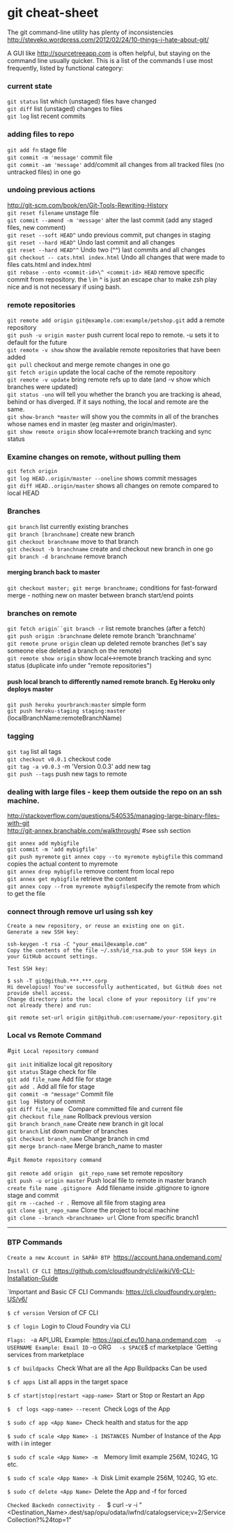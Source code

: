 # git cheat-sheet

The git command-line utility has plenty of inconsistencies
http://steveko.wordpress.com/2012/02/24/10-things-i-hate-about-git/

A GUI like http://sourcetreeapp.com is often helpful, but staying on the command line usually quicker.
This is a list of the commands I use most frequently, listed by functional category:

### current state
`git status`					list which (unstaged) files have changed  
`git diff`						list (unstaged) changes to files  
`git log`						list recent commits  


### adding files to repo
`git add fn`					stage file  
`git commit -m 'message'`			commit file  
`git commit -am 'message'`		add/commit all changes from all tracked files (no untracked files) in one go  

### undoing previous actions
http://git-scm.com/book/en/Git-Tools-Rewriting-History  
`git reset filename`				unstage file  
`git commit --amend -m 'message'`	alter the last commit (add any staged files, new comment)  
`git reset --soft HEAD^`			undo previous commit, put changes in staging  
`git reset --hard HEAD^`			Undo last commit and all changes  
`git reset --hard HEAD^^`			Undo two (^^) last commits and all changes  
`git checkout -- cats.html index.html`	Undo all changes that were made to files cats.html and index.html  
`git rebase --onto <commit-id>\^ <commit-id> HEAD`	remove specific commit from repository. the \ in \^ is just an escape   char to make zsh play nice and is not necessary if using bash.  

### remote repositories
`git remote add origin git@example.com:example/petshop.git` add a remote repository  
`git push -u origin master`			push current local repo to remote. -u sets it to default for the future  
`git remote -v show`				show the available remote repositories that have been added  
`git pull`						checkout and merge remote changes in one go  
`git fetch origin`						update the local cache of the remote repository  
`git remote -v update`				bring remote refs up to date (and -v show which branches were updated)  
`git status -uno` will tell you whether the branch you are tracking is ahead, behind or has diverged. If it says nothing, the local and remote are the same.  
`git show-branch *master` will show you the commits in all of the branches whose names end in master (eg master and origin/master).  
`git show remote origin`			show local<->remote branch tracking and sync status  


### Examine changes on remote, without pulling them
`git fetch origin`  
`git log HEAD..origin/master --oneline` shows commit messages  
`git diff HEAD..origin/master` shows all changes on remote compared to local HEAD  


### Branches
`git branch`						list currently existing branches  
`git branch [branchname]`			create new branch  
`git checkout branchname`			move to that branch  
`git checkout -b branchname`			create and checkout new branch in one go  
`git branch -d branchname`			remove branch  

#### merging branch back to master
`git checkout master; git merge branchname;`	conditions for fast-forward merge - nothing new on master between branch start/end points  

### branches on remote
`git fetch origin``git branch -r` 		list remote branches (after a fetch)  
`git push origin :branchname`		delete remote branch 'branchname'  
`git remote prune origin`			clean up deleted remote branches (let's say someone else deleted a branch on the remote)  
`git remote show origin`			show local<->remote branch tracking and sync status (duplicate info under "remote repositories")  


#### push local branch to differently named remote branch. Eg Heroku only deploys master
`git push heroku yourbranch:master`       simple form  
`git push heroku-staging staging:master` 	(localBranchName:remoteBranchName)  

### tagging
`git tag`	list all tags  
`git checkout v0.0.1`	checkout code  
`git tag -a v0.0.3`	-m 'Version 0.0.3'	add new tag  
`git push --tags`	push new tags to remote  

### dealing with large files - keep them outside the repo on an ssh machine.
http://stackoverflow.com/questions/540535/managing-large-binary-files-with-git  
http://git-annex.branchable.com/walkthrough/ #see ssh section  

`git annex add mybigfile`  
`git commit -m 'add mybigfile'`  
`git push myremote` 
`git annex copy --to myremote mybigfile` this command copies the actual content to myremote  
`git annex drop mybigfile`  remove content from local repo  
`git annex get mybigfile`   retrieve the content  
`git annex copy --from myremote mybigfile`specify the remote from which to get the file  


### connect through remove url using ssh key

`Create a new repository, or reuse an existing one on git.` <br/>
`Generate a new SSH key:`

`ssh-keygen -t rsa -C "your_email@example.com"` <br/>
`Copy the contents of the file ~/.ssh/id_rsa.pub to your SSH keys in your GitHub account settings.`

`Test SSH key:` <br/>

`$ ssh -T git@github.***.***.corp` <br/>
`Hi developius! You've successfully authenticated, but GitHub does not provide shell access.` <br/>
`Change directory into the local clone of your repository (if you're not already there) and run:` <br/>

`git remote set-url origin git@github.com:username/your-repository.git`


### Local vs Remote Command

#`git Local repository command `

`git init`			 				initialize local git repository <br/>
`git status`							Stage check for file <br/>
`git add file_name`						Add file for stage <br/>
`git add .`							Add all file for stage <br/>
`git commit -m "message"`					Commit file <br/>
`git log `							History of commit  <br/>
`git diff file_name `						Compare committed file and current file <br/>
`git checkout file_name`					Rollback previous version <br/>
`git branch branch_name` 					Create new branch in git local <br/>
`git branch`							List down number of branches <br/>
`git checkout branch_name`					Change branch in cmd <br/>
`git merge branch-name`						Merge branch_name to master <br/>
			

#`git Remote repository command `

`git remote add origin  git_repo_name`    			set remote repository  <br/>
`git push -u origin master`					Push local file to remote in master branch <br/>
`create file name .gitignore `					Add filename inside .gitignore to ignore stage and commit  <br/>
`git rm --cached -r .`						Remove all file from staging area <br/>
`git clone git_repo_name`					Clone the project to local machine <br/>
`git clone --branch <branchname> url`				Clone from specific branch1 <br/>


*****************


### BTP Commands

`Create a new Account in SAPÂ® BTP
`https://account.hana.ondemand.com/
 
`Install CF CLI
`https://github.com/cloudfoundry/cli/wiki/V6-CLI-Installation-Guide
 
`Important and Basic CF CLI Commands:
https://cli.cloudfoundry.org/en-US/v6/
	
`$ cf version
`Version of CF CLI
	
`$ cf login
`Login to Cloud Foundry via CLI
 
`Flags:
`	-a API_URL Example: https://api.cf.eu10.hana.ondemand.com
`	-u USERNAME Example: Email ID
`	-o ORG
`	-s SPACE
`$ cf marketplace
`Getting services from marketplace	

`$ cf buildpacks
`Check What are all the App Buildpacks  Can be used

`$ cf apps
`List all apps in the target space

`$ cf start|stop|restart <app-name>
`Start or Stop or Restart an App

`$  cf logs <app-name> --recent
`Check Logs of the App

`$ sudo cf app <App Name>
`Check health and status for the app

`$ sudo cf scale <App Name> -i INSTANCES
`Number of Instance of the App with i in integer

`$ sudo cf scale <App Name> -m 
`Memory limit example 256M, 1024G, 1G etc.

`$ sudo cf scale <App Name> -k
`Disk Limit example 256M, 1024G, 1G etc.

`$ sudo cf delete <App Name>
`Delete the App and -f for forced 

`Checked Backedn connectivity - 
`$ curl -v -i "<Destination_Name>.dest/sap/opu/odata/iwfnd/catalogservice;v=2/ServiceCollection?%24top=1"

